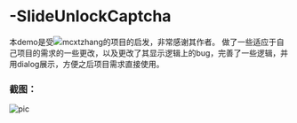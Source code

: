 # -SlideUnlockCaptcha

本demo是受![mcxtzhang的项目](https://github.com/mcxtzhang/SwipeCaptcha)的启发，非常感谢其作者。
做了一些适应于自己项目的需求的一些更改，以及更改了其显示逻辑上的bug，完善了一些逻辑，并用dialog展示，方便之后项目需求直接使用。

### 截图：
![pic](https://raw.githubusercontent.com/zongkaili/SlideUnlockCaptcha/master/screen.jpg)

